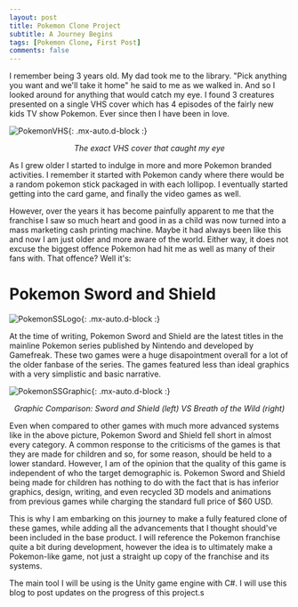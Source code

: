 ```yaml
---
layout: post
title: Pokemon Clone Project
subtitle: A Journey Begins
tags: [Pokemon Clone, First Post]
comments: false
---
```


I remember being 3 years old. My dad took me to the library. "Pick anything you want and we'll take it home" he said to me as we walked in. And so I looked around for anything that would catch my eye. I found 3 creatures presented on a single VHS cover which has 4 episodes of the fairly new kids TV show Pokemon. Ever since then I have been in love.

![PokemonVHS](https://images-na.ssl-images-amazon.com/images/I/51H65JTMFCL._AC_.jpg){: .mx-auto.d-block :}
<div align="center"><i>The exact VHS cover that caught my eye</i></div>

As I grew older I started to indulge in more and more Pokemon branded activities. I remember it started with Pokemon candy where there would be a random pokemon stick packaged in with each lollipop. I eventually started getting into the card game, and finally the video games as well. 

However, over the years it has become painfully apparent to me that the franchise I saw so much heart and good in as a child was now turned into a mass marketing cash printing machine. Maybe it had always been like this and now I am just older and more aware of the world. Either way, it does not excuse the biggest offence Pokemon had hit me as well as many of their fans with. That offence? Well it's:

# Pokemon Sword and Shield

![PokemonSSLogo](https://preview.redd.it/h9pnmm3wlaj21.jpg?width=1280&format=pjpg&auto=webp&s=d109c8fca199198c043b2971de86292c47e4698d){: .mx-auto.d-block :}

At the time of writing, Pokemon Sword and Shield are the latest titles in the mainline Pokemon series published by Nintendo and developed by Gamefreak. These two games were a huge disapointment overall for a lot of the older fanbase of the series. The games featured less than ideal graphics with a very simplistic and basic narrative. 

![PokemonSSGraphic](https://i.redd.it/bvgpi33z75531.jpg){: .mx-auto.d-block :}
<div align="center"><i>Graphic Comparison: Sword and Shield (left) VS Breath of the Wild (right)</i></div>

Even when compared to other games with much more advanced systems like in the above picture, Pokemon Sword and Shield fell short in almost every category. 
A common response to the criticisms of the games is that they are made for children and so, for some reason, should be held to a lower standard. However, I am of the opinion that the quality of this game is independent of who the target demographic is. Pokemon Sword and Shield being made for children has nothing to do with the fact that is has inferior graphics, design, writing, and even recycled 3D models and animations from previous games while charging the standard full price of $60 USD. 

This is why I am embarking on this journey to make a fully featured clone of these games, while adding all the advancements that I thought should've been included in the base product. I will reference the Pokemon franchise quite a bit during development, however the idea is to ultimately make a Pokemon-like game, not just a straight up copy of the franchise and its systems. 

The main tool I will be using is the Unity game engine with C#. I will use this blog to post updates on the progress of this project.s